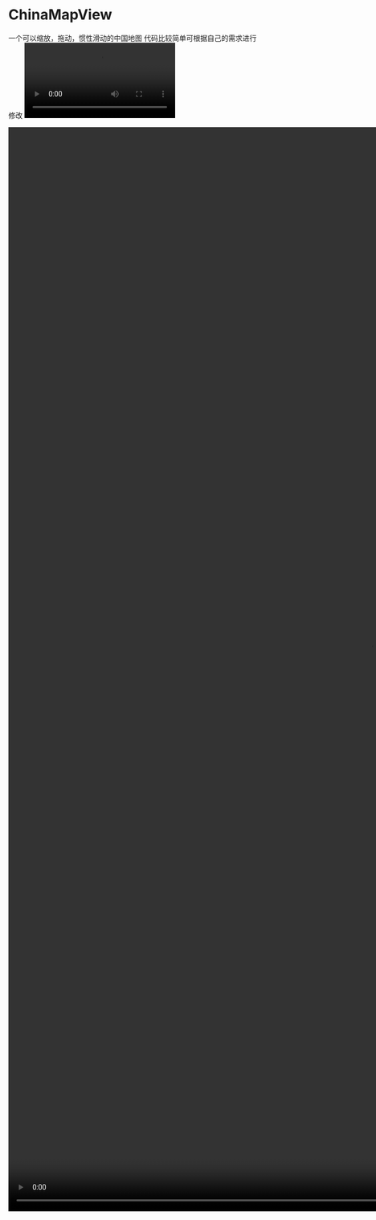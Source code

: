 # ChinaMapView
一个可以缩放，拖动，惯性滑动的中国地图 代码比较简单可根据自己的需求进行修改
![](https://github.com/liouyang/ChinaMapView/blob/main/video/screen_recording.mp4)

<video src="https://github.com/liouyang/ChinaMapView/blob/main/video/screen_recording.mp4" width="1440px" height="2160px" controls="controls"></video>
